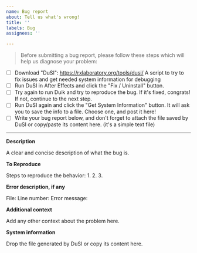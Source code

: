 ```yaml
---
name: Bug report
about: Tell us what's wrong!
title: ''
labels: Bug
assignees: ''

---
```


> Before submitting a bug report, please follow these steps which will help us diagnose your problem:

- [ ] Download "DuSI": https://rxlaboratory.org/tools/dusi/
    A script to try to fix issues and get needed system information for debugging
- [ ] Run DuSI in After Effects and click the "Fix / Uninstall" button.
- [ ] Try again to run Duik and try to reproduce the bug. If it's fixed, congrats! If not, continue to the next step.
- [ ] Run DuSI again and click the "Get System Information" button. It will ask you to save the info to a file. Choose one, and post it here!
- [ ] Write your bug report below, and don't forget to attach the file saved by DuSI or copy/paste its content here. (it's a simple text file)

----

**Description**

A clear and concise description of what the bug is.

**To Reproduce**

Steps to reproduce the behavior:
1. 
2. 
3. 

**Error description, if any**

File: 
Line number:
Error message: 

**Additional context**

Add any other context about the problem here.

**System information**

Drop the file generated by DuSI or copy its content here.

